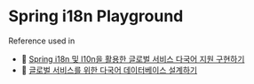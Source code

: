 # Spring i18n Playground

Reference used in
- 🔗 [Spring i18n 및 l10n을 활용한 글로벌 서비스 다국어 지원 구현하기](https://www.catsriding.com/posts/implementing-internationalization-and-localization-for-global-services-with-spring-i18n-and-l10n)
- 🔗 [글로벌 서비스를 위한 다국어 데이터베이스 설계하기](https://www.catsriding.com/posts/designing-a-database-for-localized-content)
